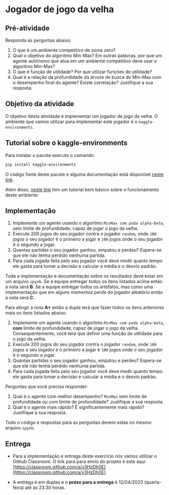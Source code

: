 # Jogador de jogo da velha

## Pré-atividade

Responda as perguntas abaixo: 

1. O que é um ambiente competitivo de soma zero?
1. Qual o objetivo do algoritmo Min-Max? Em outras palavras, por que um agente autônomo que atua em um ambiente competitivo deve usar o algoritmo Min-Max?
1. O que é função de utilidade? Por que utilizar funções de utilidade? 
1. Qual é a relação da profundidade da árvore de busca do Min-Max com o desempenho final do agente? Existe correlação? Justifique a sua resposta.

## Objetivo da atividade

O objetivo desta atividade é implementar um jogador de jogo da velha. O ambiente que vamos utilizar para implementar este jogador é o `kaggle-environments`. 

## Tutorial sobre o kaggle-environments

Para instalar o pacote execute o comando:

```bash
pip install kaggle-environments
```

O código fonte deste pacote e alguma documentação está disponível [neste link](https://github.com/Kaggle/kaggle-environments). 

Além disso, [neste link](tictactoe.ipynb) tem um tutorial bem básico sobre o funcionamento deste ambiente. 

## Implementação 

1. Implemente um agente usando o algoritmo `MinMax com poda alpha-beta`, sem limite de profundidade, capaz de jogar o jogo da velha. 
1. Execute 200 jogos do seu jogador contra o jogador `random`, onde `100` jogos o seu jogador é o primeiro a jogar e `100` jogos onde o seu jogador é o segundo a jogar. 
1. Quantas partidas o seu jogador ganhou, empatou e perdeu? Espera-se que ele não tenha perdido nenhuma partida. 
1. Para cada jogada feita pelo seu jogador você deve medir quanto tempo ele gasta para tomar a decisão e calcular a média e o desvio padrão.

Toda a implementação e documentação sobre os resultados deve estar em um arquivo `ipynb`. Se a equipe entregar todos os itens listados acima então a nota será **B**. Se a equipe entregar todos os artefatos, mas como uma implementação que em alguns momentos perde do jogador aleatório então a nota será **C**. 

Para atingir a nota **A+** então a dupla terá que fazer todos os itens anteriores mais os itens listados abaixo: 

1. Implemente um agente usando o algoritmo `MinMax com poda alpha-beta`, **com** limite de profundidade, capaz de jogar o jogo da velha. Consequentemente, você terá que definir uma função de utilidade para o jogo da velha. 
1. Execute 200 jogos do seu jogador contra o jogador `random`, onde `100` jogos o seu jogador é o primeiro a jogar e `100` jogos onde o seu jogador é o segundo a jogar. 
1. Quantas partidas o seu jogador ganhou, empatou e perdeu? Espera-se que ele não tenha perdido nenhuma partida. 
1. Para cada jogada feita pelo seu jogador você deve medir quanto tempo ele gasta para tomar a decisão e calcular a média e o desvio padrão.

Perguntas que você precisa responder: 

1. Qual é o agente com melhor desempenho? `MinMax` sem limite de profundidade ou com limite de profundidade? Justifique a sua resposta. 
1. Qual é o agente mais rápido? É significantemente mais rápido? Justifique a sua resposta. 

Todo o código e respostas para as perguntas devem estas no mesmo arquivo `ipynb`. 

## Entrega

* Para a implementação e entrega deste exercício nós vamos utilizar o Github Classroom. O link para para envio do projeto é este aqui [https://classroom.github.com/a/v3HzDh0E](https://classroom.github.com/a/v3HzDh0E). 

* A entrega é em duplas e o  **prazo para a entrega** é 12/04/2023 (quarta-feira) até às 23:30 horas.